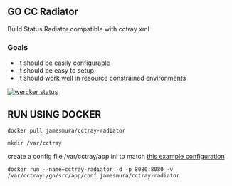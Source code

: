 ## GO CC Radiator

Build Status Radiator compatible with cctray xml

### Goals 
* It should be easily configurable
* It should be easy to setup
* It should work well in resource constrained environments




[![wercker status](https://app.wercker.com/status/99137d90dfa982512fb3f103407f760e/s "wercker status")](https://app.wercker.com/project/bykey/99137d90dfa982512fb3f103407f760e)



## RUN USING DOCKER

	docker pull jamesmura/cctray-radiator

	mkdir /var/cctray

create a config file /var/cctray/app.ini to match [this example configuration](conf/app.ini.sample)

	docker run --name=cctray-radiator -d -p 8080:8080 -v /var/cctray:/go/src/app/conf jamesmura/cctray-radiator